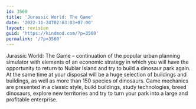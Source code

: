 ```yaml
---
id: 3560
title: 'Jurassic World: The Game'
date: '2022-11-24T02:03:03+07:00'
layout: revision
guid: 'https://kindmod.com/?p=3560'
permalink: '/?p=3560'
---
```


Jurassic World: The Game – continuation of the popular urban planning simulator with elements of an economic strategy in which you will have the opportunity to return to Nublar Island and try to build a dinosaur park again. At the same time at your disposal will be a huge selection of buildings and buildings, as well as more than 150 species of dinosaurs. Game mechanics are presented in a classic style, build buildings, study technologies, breed dinosaurs, explore new territories and try to turn your park into a large and profitable enterprise.